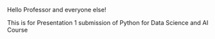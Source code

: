 Hello Professor and everyone else!

This is for Presentation 1 submission of Python for Data Science and AI Course
